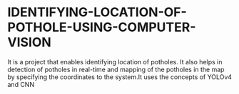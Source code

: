 # IDENTIFYING-LOCATION-OF-POTHOLE-USING-COMPUTER-VISION
It is a project that enables identifying location of potholes. It also helps in detection of potholes in real-time and mapping of the potholes in the map by specifying the coordinates to the system.It uses the concepts of YOLOv4 and CNN
